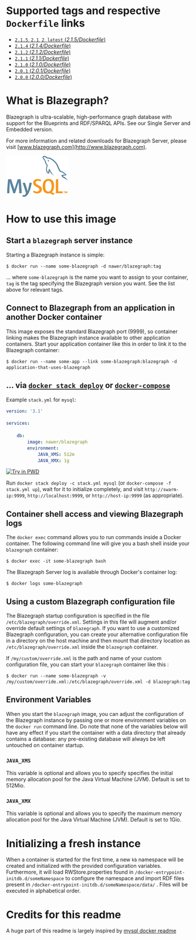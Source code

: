 
# Supported tags and respective `Dockerfile` links

-	[`2.1.5`, `2.1`, `2`, `latest` (*2.1.5/Dockerfile*)](https://github.com/docker-library/mysql/blob/e207dbbdfd5c95e4b51bdc2dae62c5f72a1dd908/8.0/Dockerfile)
-	[`2.1.4` (*2.1.4/Dockerfile*)](https://github.com/docker-library/mysql/blob/0590e4efd2b31ec794383f084d419dea9bc752c4/5.7/Dockerfile)
-	[`2.1.2` (*2.1.2/Dockerfile*)](https://github.com/docker-library/mysql/blob/7ee927986b8c0cbfa6cdbb073a0e662bdb62c18a/5.6/Dockerfile)
-	[`2.1.1` (*2.1.1/Dockerfile*)](https://github.com/docker-library/mysql/blob/08b08d88066bc27f82212631e1d3415b61097afe/5.5/Dockerfile)
-	[`2.1.0` (*2.1.0/Dockerfile*)](https://github.com/docker-library/mysql/blob/08b08d88066bc27f82212631e1d3415b61097afe/5.5/Dockerfile)
-	[`2.0.1` (*2.0.1/Dockerfile*)](https://github.com/docker-library/mysql/blob/08b08d88066bc27f82212631e1d3415b61097afe/5.5/Dockerfile)
-	[`2.0.0` (*2.0.0/Dockerfile*)](https://github.com/docker-library/mysql/blob/08b08d88066bc27f82212631e1d3415b61097afe/5.5/Dockerfile)

# What is Blazegraph?

Blazegraph is ultra-scalable, high-performance graph database with support for the Blueprints and RDF/SPARQL APIs. See our Single Server and Embedded version.

For more information and related downloads for Blazegraph Server, please visit [www.blazegraph.com](http://www.blazegraph.com).

![logo](https://raw.githubusercontent.com/docker-library/docs/c408469abbac35ad1e4a50a6618836420eb9502e/mysql/logo.png)

# How to use this image

## Start a `blazegraph` server instance

Starting a Blazegraph instance is simple:

```console
$ docker run --name some-blazegraph -d nawer/blazegraph:tag
```

... where `some-blazegraph` is the name you want to assign to your container, `tag` is the tag specifying the Blazegraph version you want. See the list above for relevant tags.

## Connect to Blazegraph from an application in another Docker container

This image exposes the standard Blazegraph port (9999), so container linking makes the Blazegraph instance available to other application containers. Start your application container like this in order to link it to the Blazegraph container:

```console
$ docker run --name some-app --link some-blazegraph:blazegraph -d application-that-uses-blazegraph
```

## ... via [`docker stack deploy`](https://docs.docker.com/engine/reference/commandline/stack_deploy/) or [`docker-compose`](https://github.com/docker/compose)

Example `stack.yml` for `mysql`:

```yaml
version: '3.1'

services:

    db:
        image: nawer/blazegraph
        environment:
            JAVA_XMS: 512m
            JAVA_XMX: 1g

```

[![Try in PWD](https://github.com/play-with-docker/stacks/raw/cff22438cb4195ace27f9b15784bbb497047afa7/assets/images/button.png)](http://play-with-docker.com?stack=https://raw.githubusercontent.com/docker-library/docs/96c08fac215f64844b9db61038a571b86534a12b/mysql/stack.yml)

Run `docker stack deploy -c stack.yml mysql` (or `docker-compose -f stack.yml up`), wait for it to initialize completely, and visit `http://swarm-ip:9999`, `http://localhost:9999`, or `http://host-ip:9999` (as appropriate).

## Container shell access and viewing Blazegraph logs

The `docker exec` command allows you to run commands inside a Docker container. The following command line will give you a bash shell inside your `blazegraph` container:

```console
$ docker exec -it some-blazegraph bash
```

The Blazegraph Server log is available through Docker's container log:

```console
$ docker logs some-blazegraph
```

## Using a custom Blazegraph configuration file

The Blazegraph startup configuration is specified in the file `/etc/blazegraph/override.xml`. Settings in this file will augment and/or override default settings of `blazegraph`. If you want to use a customized Blazegraph configuration, you can create your alternative configuration file in a directory on the host machine and then mount that directory location as `/etc/blazegraph/override.xml` inside the `blazegraph` container.

If `/my/custom/override.xml` is the path and name of your custom configuration file, you can start your `blazegraph` container like this :

```console
$ docker run --name some-blazegraph -v /my/custom/override.xml:/etc/blazegraph/override.xml -d blazegraph:tag
```

## Environment Variables

When you start the `blazegraph` image, you can adjust the configuration of the Blazegraph instance by passing one or more environment variables on the `docker run` command line. Do note that none of the variables below will have any effect if you start the container with a data directory that already contains a database: any pre-existing database will always be left untouched on container startup.

### `JAVA_XMS`

This variable is optional and allows you to specify specifies the initial memory allocation pool for the Java Virtual Machine (JVM). Default is set to 512Mio.

### `JAVA_XMX`

This variable is optional and allows you to specify the maximum memory allocation pool for the Java Virtual Machine (JVM). Default is set to 1Gio.

# Initializing a fresh instance

When a container is started for the first time, a new `kb` namespace will be created and initialized with the provided configuration variables.
Furthermore, it will load RWStore.properties found in `/docker-entrypoint-initdb.d/someNamespace` to configure the namespace and import RDF files
present in `/docker-entrypoint-initdb.d/someNamespace/data/`  . Files will be executed in alphabetical order.

# Credits for this readme

A huge part of this readme is largely inspired by [mysql docker readme](https://hub.docker.com/_/mysql/)